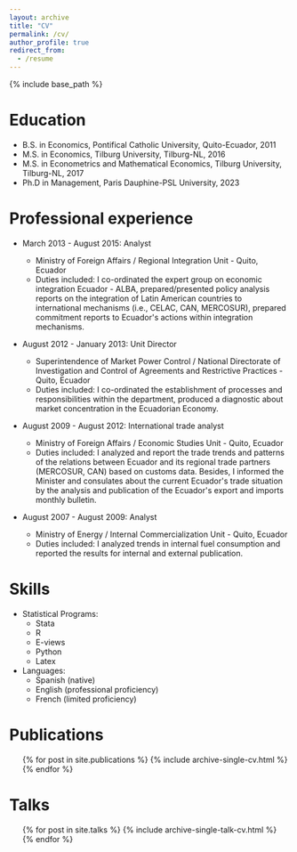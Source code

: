 ```yaml
---
layout: archive
title: "CV"
permalink: /cv/
author_profile: true
redirect_from:
  - /resume
---
```


{% include base_path %}

Education
======
* B.S. in Economics, Pontifical Catholic University, Quito-Ecuador, 2011
* M.S. in Economics, Tilburg University, Tilburg-NL, 2016
* M.S. in Econometrics and Mathematical Economics, Tilburg University, Tilburg-NL, 2017
* Ph.D in Management, Paris Dauphine-PSL University, 2023

Professional experience
======
* March 2013 - August 2015: Analyst
  * Ministry of Foreign Affairs / Regional Integration Unit - Quito, Ecuador
  * Duties included: I co-ordinated the expert group on economic integration Ecuador - ALBA, prepared/presented policy analysis reports on the integration of Latin American countries to international mechanisms (i.e., CELAC, CAN, MERCOSUR), prepared commitment reports to Ecuador's actions within integration mechanisms.

* August 2012 - January 2013: Unit Director
  * Superintendence of Market Power Control / National Directorate of Investigation and Control of Agreements and Restrictive Practices -  Quito, Ecuador
  * Duties included: I co-ordinated the establishment of processes and responsibilities within the department, produced a diagnostic about market concentration in the Ecuadorian Economy.

* August 2009 - August 2012: International trade analyst
  * Ministry of Foreign Affairs / Economic Studies Unit - Quito, Ecuador 
  * Duties included: I analyzed and report the trade trends and patterns of the relations between Ecuador and its regional trade partners (MERCOSUR, CAN) based on customs data. Besides, I informed the Minister and consulates about the current Ecuador's trade situation by the analysis and publication of the Ecuador's export and imports monthly bulletin.

* August 2007 - August 2009: Analyst
  * Ministry of Energy / Internal Commercialization Unit - Quito, Ecuador 
  * Duties included: I analyzed trends in internal fuel consumption and reported the results for internal and external publication.   
  
Skills
======
 
* Statistical Programs:
  * Stata
  * R
  * E-views
  * Python
  * Latex
* Languages:
	* Spanish (native)
	* English (professional proficiency)
	* French (limited proficiency)

Publications
======
  <ul>{% for post in site.publications %}
    {% include archive-single-cv.html %}
  {% endfor %}</ul>
  
Talks
======
  <ul>{% for post in site.talks %}
    {% include archive-single-talk-cv.html %}
  {% endfor %}</ul>
  


